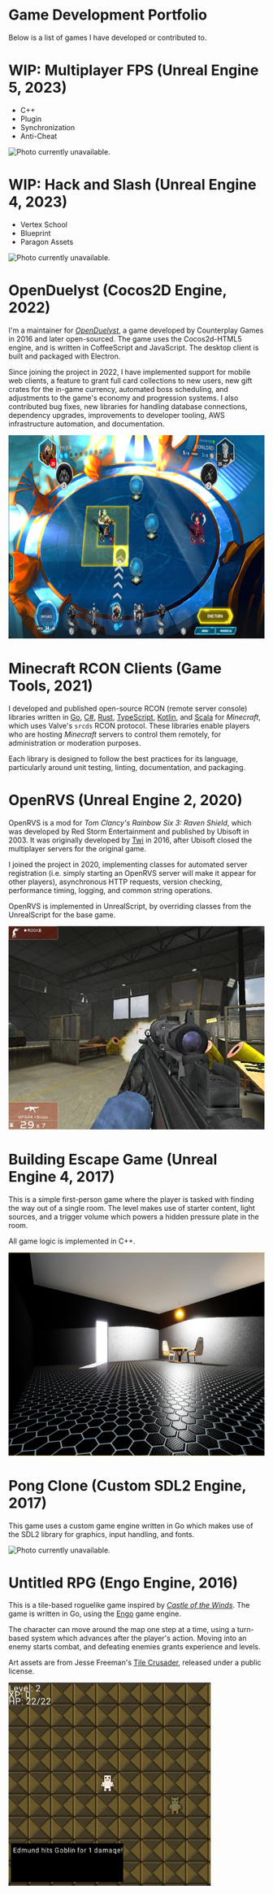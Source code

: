# Game Development Portfolio

Below is a list of games I have developed or contributed to.

# WIP: Multiplayer FPS (Unreal Engine 5, 2023)

- C++
- Plugin
- Synchronization
- Anti-Cheat

<img alt="Photo currently unavailable." />

# WIP: Hack and Slash (Unreal Engine 4, 2023)

- Vertex School
- Blueprint
- Paragon Assets

<img alt="Photo currently unavailable." />

# OpenDuelyst (Cocos2D Engine, 2022)

I'm a maintainer for [_OpenDuelyst_](https://github.com/open-duelyst/duelyst), a game developed by Counterplay Games in 2016 and later open-sourced. The game uses the Cocos2d-HTML5 engine, and is written in CoffeeScript and JavaScript. The desktop client is built and packaged with Electron.

Since joining the project in 2022, I have implemented support for mobile web clients, a feature to grant full card collections to new users, new gift crates for the in-game currency, automated boss scheduling, and adjustments to the game's economy and progression systems. I also contributed bug fixes, new libraries for handling database connections, dependency upgrades, improvements to developer tooling, AWS infrastructure automation, and documentation.

<img src="images/OpenDuelyst.png" height=400 alt="OpenDuelyst"/>

# Minecraft RCON Clients (Game Tools, 2021)

I developed and published open-source RCON (remote server console) libraries written in [Go](https://github.com/willroberts/minecraft-client), [C#](https://github.com/willroberts/minecraft-client-csharp), [Rust](https://github.com/willroberts/minecraft-client-rs), [TypeScript](https://github.com/willroberts/minecraft-client-ts), [Kotlin](https://github.com/willroberts/minecraft-client-kotlin), and [Scala](https://github.com/willroberts/minecraft-client-scala) for _Minecraft_, which uses Valve's `srcds` RCON protocol. These libraries enable players who are hosting _Minecraft_ servers to control them remotely, for administration or moderation purposes.

Each library is designed to follow the best practices for its language, particularly around unit testing, linting, documentation, and packaging.

# OpenRVS (Unreal Engine 2, 2020)

OpenRVS is a mod for _Tom Clancy's Rainbow Six 3: Raven Shield_, which was developed by Red Storm Entertainment and published by Ubisoft in 2003. It was originally developed by [Twi](https://github.com/rvstwi) in 2016, after Ubisoft closed the multiplayer servers for the original game.

I joined the project in 2020, implementing classes for automated server registration (i.e. simply starting an OpenRVS server will make it appear for other players), asynchronous HTTP requests, version checking, performance timing, logging, and common string operations.

OpenRVS is implemented in UnrealScript, by overriding classes from the UnrealScript for the base game.

<img src="images/RavenShield.jpg" height=400 alt="OpenRVS" />

# Building Escape Game (Unreal Engine 4, 2017)

This is a simple first-person game where the player is tasked with finding the way out of a single room. The level makes use of starter content, light sources, and a trigger volume which powers a hidden pressure plate in the room.

All game logic is implemented in C++.

<img src="images/BuildingEscape.png" height=400 alt="Building Escape Game" />

# Pong Clone (Custom SDL2 Engine, 2017)

This game uses a custom game engine written in Go which makes use of the SDL2 library for graphics, input handling, and fonts.

<img alt="Photo currently unavailable." />

# Untitled RPG (Engo Engine, 2016)

This is a tile-based roguelike game inspired by [_Castle of the Winds_](https://en.wikipedia.org/wiki/Castle_of_the_Winds). The game is written in Go, using the [Engo](https://engoengine.github.io/) game engine.

The character can move around the map one step at a time, using a turn-based system which advances after the player's action. Moving into an enemy starts combat, and defeating enemies grants experience and levels.

Art assets are from Jesse Freeman's [Tile Crusader](https://web.archive.org/web/20161122175612/http://jessefreeman.com/articles/free-game-art-tile-crusader), released under a public license.

<img src="images/UntitledRPG.png" height=400 alt="Untitled RPG" />
